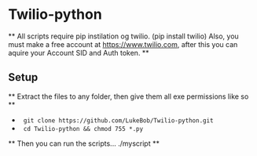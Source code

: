 # Twilio-python

** All scripts require pip instilation og twilio. (pip install twilio) 
Also, you must make a free account at https://www.twilio.com, after this you can aquire your Account SID and Auth token. **

## Setup ##

 ** Extract the files to any folder, then give them all exe permissions like so **

* ``` git clone https://github.com/LukeBob/Twilio-python.git```
* ``` cd Twilio-python && chmod 755 *.py```
 
 ** Then you can run the scripts...   ./myscript **
